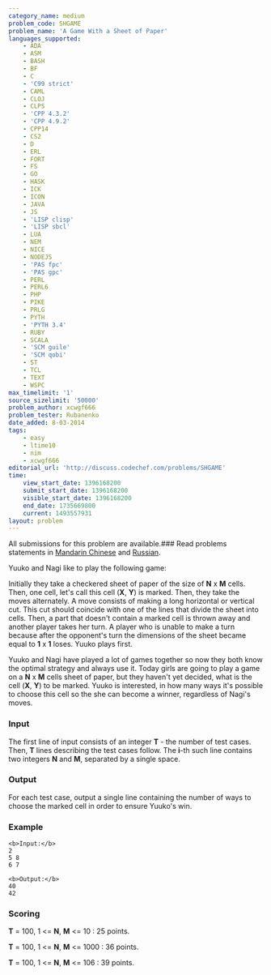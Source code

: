 ```yaml
---
category_name: medium
problem_code: SHGAME
problem_name: 'A Game With a Sheet of Paper'
languages_supported:
    - ADA
    - ASM
    - BASH
    - BF
    - C
    - 'C99 strict'
    - CAML
    - CLOJ
    - CLPS
    - 'CPP 4.3.2'
    - 'CPP 4.9.2'
    - CPP14
    - CS2
    - D
    - ERL
    - FORT
    - FS
    - GO
    - HASK
    - ICK
    - ICON
    - JAVA
    - JS
    - 'LISP clisp'
    - 'LISP sbcl'
    - LUA
    - NEM
    - NICE
    - NODEJS
    - 'PAS fpc'
    - 'PAS gpc'
    - PERL
    - PERL6
    - PHP
    - PIKE
    - PRLG
    - PYTH
    - 'PYTH 3.4'
    - RUBY
    - SCALA
    - 'SCM guile'
    - 'SCM qobi'
    - ST
    - TCL
    - TEXT
    - WSPC
max_timelimit: '1'
source_sizelimit: '50000'
problem_author: xcwgf666
problem_tester: Rubanenko‎
date_added: 8-03-2014
tags:
    - easy
    - ltime10
    - nim
    - xcwgf666
editorial_url: 'http://discuss.codechef.com/problems/SHGAME'
time:
    view_start_date: 1396168200
    submit_start_date: 1396168200
    visible_start_date: 1396168200
    end_date: 1735669800
    current: 1493557931
layout: problem
---
```

All submissions for this problem are available.###  Read problems statements in [Mandarin Chinese](http://www.codechef.com/download/translated/LTIME10/mandarin/SHGAME.pdf) and [Russian](http://www.codechef.com/download/translated/LTIME10/russian/SHGAME.pdf).

Yuuko and Nagi like to play the following game:

Initially they take a checkered sheet of paper of the size of **N** x **M** cells. Then, one cell, let's call this cell (**X**, **Y**) is marked. Then, they take the moves alternately. A move consists of making a long horizontal or vertical cut. This cut should coincide with one of the lines that divide the sheet into cells. Then, a part that doesn't contain a marked cell is thrown away and another player takes her turn. A player who is unable to make a turn because after the opponent's turn the dimensions of the sheet became equal to **1** x **1** loses. Yuuko plays first.

Yuuko and Nagi have played a lot of games together so now they both know the optimal strategy and always use it. Today girls are going to play a game on a **N** x **M** cells sheet of paper, but they haven't yet decided, what is the cell (**X**, **Y**) to be marked. Yuuko is interested, in how many ways it's possible to choose this cell so the she can become a winner, regardless of Nagi's moves.

### Input

The first line of input consists of an integer **T** - the number of test cases. Then, **T** lines describing the test cases follow. The **i**-th such line contains two integers **N** and **M**, separated by a single space.

### Output

For each test case, output a single line containing the number of ways to choose the marked cell in order to ensure Yuuko's win.

### Example

```
<b>Input:</b>
2
5 8
6 7

<b>Output:</b>
40
42

```
### Scoring

**T** = 100, 1 <= **N**, **M** <= 10 : 25 points.

**T** = 100, 1 <= **N**, **M** <= 1000 : 36 points.

**T** = 100, 1 <= **N**, **M** <= 106 : 39 points.